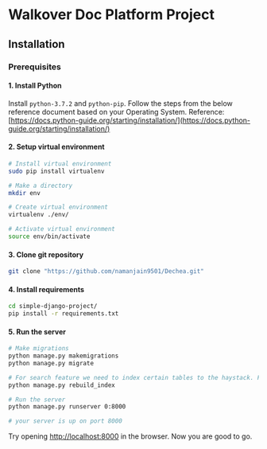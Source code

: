 # Walkover Doc Platform Project
## Installation

### Prerequisites

#### 1. Install Python
Install ```python-3.7.2``` and ```python-pip```. Follow the steps from the below reference document based on your Operating System.
Reference: [https://docs.python-guide.org/starting/installation/](https://docs.python-guide.org/starting/installation/)


#### 2. Setup virtual environment
```bash
# Install virtual environment
sudo pip install virtualenv

# Make a directory
mkdir env

# Create virtual environment
virtualenv ./env/

# Activate virtual environment
source env/bin/activate
```

#### 3. Clone git repository
```bash
git clone "https://github.com/namanjain9501/Dechea.git"
```

#### 4. Install requirements
```bash
cd simple-django-project/
pip install -r requirements.txt
```


#### 5. Run the server
```bash
# Make migrations
python manage.py makemigrations
python manage.py migrate

# For search feature we need to index certain tables to the haystack. For that run below command.
python manage.py rebuild_index

# Run the server
python manage.py runserver 0:8000

# your server is up on port 8000
```
Try opening [http://localhost:8000](http://localhost:8000) in the browser.
Now you are good to go.

